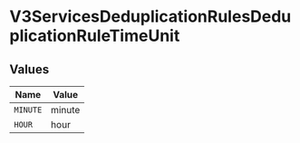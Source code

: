 # V3ServicesDeduplicationRulesDeduplicationRuleTimeUnit


## Values

| Name     | Value    |
| -------- | -------- |
| `MINUTE` | minute   |
| `HOUR`   | hour     |